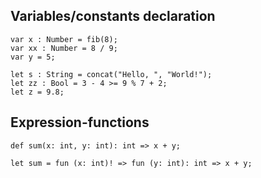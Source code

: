 ## Variables/constants declaration

```
var x : Number = fib(8);
var xx : Number = 8 / 9;
var y = 5;

let s : String = concat("Hello, ", "World!");
let zz : Bool = 3 - 4 >= 9 % 7 + 2;
let z = 9.8;
```

## Expression-functions

```
def sum(x: int, y: int): int => x + y;

let sum = fun (x: int)! => fun (y: int): int => x + y;
```
